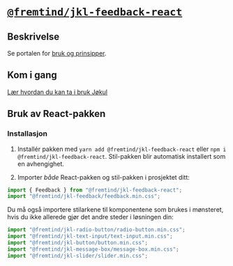 # [`@fremtind/jkl-feedback-react`](https://jokul.fremtind.no/komponenter/feedback)

## Beskrivelse

Se portalen for [bruk og prinsipper](https://jokul.fremtind.no/komponenter/feedback).

## Kom i gang

[Lær hvordan du kan ta i bruk Jøkul](https://jokul.fremtind.no/endre/utvikling/)

## Bruk av React-pakken

### Installasjon

1. Installér pakken med `yarn add @fremtind/jkl-feedback-react` eller `npm i @fremtind/jkl-feedback-react`. Stil-pakken blir automatisk installert som en avhengighet.

2. Importer _både_ React-pakken og stil-pakken i prosjektet ditt:

```js
import { Feedback } from "@fremtind/jkl-feedback-react";
import "@fremtind/jkl-feedback/feedback.min.css";
```

Du må også importere stilarkene til komponentene som brukes i mønsteret, hvis du ikke allerede gjør det andre steder i løsningen din:

```js
import "@fremtind/jkl-radio-button/radio-button.min.css";
import "@fremtind/jkl-text-input/text-input.min.css";
import "@fremtind/jkl-button/button.min.css";
import "@fremtind/jkl-message-box/message-box.min.css";
import "@fremtind/jkl-slider/slider.min.css";
```
